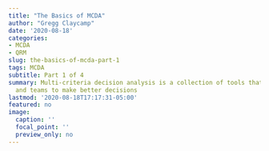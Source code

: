 ```yaml
---   
title: "The Basics of MCDA"
author: "Gregg Claycamp"
date: '2020-08-18'
categories:
- MCDA
- QRM
slug: the-basics-of-mcda-part-1
tags: MCDA
subtitle: Part 1 of 4
summary: Multi-criteria decision analysis is a collection of tools that can help individuals
  and teams to make better decisions
lastmod: '2020-08-18T17:17:31-05:00'
featured: no
image:
  caption: ''
  focal_point: ''
  preview_only: no
---
```








